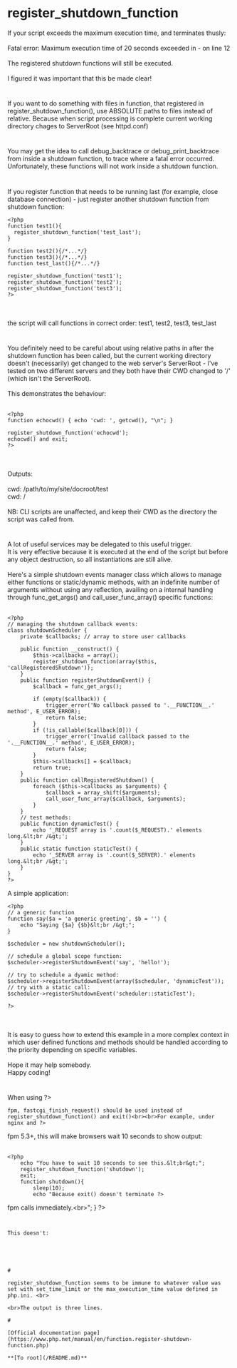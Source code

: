 # register_shutdown_function



If your script exceeds the maximum execution time, and terminates thusly:<br><br>Fatal error: Maximum execution time of 20 seconds exceeded in - on line 12<br><br>The registered shutdown functions will still be executed.<br><br>I figured it was important that this be made clear!  

#

If you want to do something with files in function, that registered in register_shutdown_function(), use ABSOLUTE paths to files instead of relative. Because when script processing is complete current working directory chages to ServerRoot (see httpd.conf)  

#

You may get the idea to call debug_backtrace or debug_print_backtrace from inside a shutdown function, to trace where a fatal error occurred. Unfortunately, these functions will not work inside a shutdown function.  

#

If you register function that needs to be running last (for example, close database connection) - just register another shutdown function from shutdown function:<br>

```
<?php
function test1(){
  register_shutdown_function('test_last');
}

function test2(){/*...*/}
function test3(){/*...*/}
function test_last(){/*...*/}

register_shutdown_function('test1');
register_shutdown_function('test2');
register_shutdown_function('test3');
?>
```
<br><br>the script will call functions in correct order: test1, test2, test3, test_last  

#

You definitely need to be careful about using relative paths in after the shutdown function has been called, but the current working directory doesn&apos;t (necessarily) get changed to the web server&apos;s ServerRoot - I&apos;ve tested on two different servers and they both have their CWD changed to &apos;/&apos; (which isn&apos;t the ServerRoot).<br><br>This demonstrates the behaviour:<br><br>

```
<?php
function echocwd() { echo 'cwd: ', getcwd(), "\n"; }

register_shutdown_function('echocwd');
echocwd() and exit;
?>
```
<br><br>Outputs:<br><br>cwd: /path/to/my/site/docroot/test<br>cwd: /<br><br>NB: CLI scripts are unaffected, and keep their CWD as the directory the script was called from.  

#

A lot of useful services may be delegated to this useful trigger.<br>It is very effective because it is executed at the end of the script but before any object destruction, so all instantiations are still alive.<br><br>Here&apos;s a simple shutdown events manager class which allows to manage either functions or static/dynamic methods, with an indefinite number of arguments without using any reflection, availing on a internal handling through func_get_args() and call_user_func_array() specific functions:<br><br>

```
<?php
// managing the shutdown callback events:
class shutdownScheduler {
    private $callbacks; // array to store user callbacks
    
    public function __construct() {
        $this->callbacks = array();
        register_shutdown_function(array($this, 'callRegisteredShutdown'));
    }
    public function registerShutdownEvent() {
        $callback = func_get_args();
        
        if (empty($callback)) {
            trigger_error('No callback passed to '.__FUNCTION__.' method', E_USER_ERROR);
            return false;
        }
        if (!is_callable($callback[0])) {
            trigger_error('Invalid callback passed to the '.__FUNCTION__.' method', E_USER_ERROR);
            return false;
        }
        $this->callbacks[] = $callback;
        return true;
    }
    public function callRegisteredShutdown() {
        foreach ($this->callbacks as $arguments) {
            $callback = array_shift($arguments);
            call_user_func_array($callback, $arguments);
        }
    }
    // test methods:
    public function dynamicTest() {
        echo '_REQUEST array is '.count($_REQUEST).' elements long.&lt;br /&gt;';
    }
    public static function staticTest() {
        echo '_SERVER array is '.count($_SERVER).' elements long.&lt;br /&gt;';
    }
}
?>
```


A simple application:



```
<?php
// a generic function
function say($a = 'a generic greeting', $b = '') {
    echo "Saying {$a} {$b}&lt;br /&gt;";
}

$scheduler = new shutdownScheduler();

// schedule a global scope function:
$scheduler->registerShutdownEvent('say', 'hello!');

// try to schedule a dyamic method:
$scheduler->registerShutdownEvent(array($scheduler, 'dynamicTest'));
// try with a static call:
$scheduler->registerShutdownEvent('scheduler::staticTest');

?>
```
<br><br>It is easy to guess how to extend this example in a more complex context in which user defined functions and methods should be handled according to the priority depending on specific variables.<br><br>Hope it may help somebody.<br>Happy coding!  

#

When using ?>
```
fpm, fastcgi_finish_request() should be used instead of register_shutdown_function() and exit()<br><br>For example, under nginx and ?>
```
fpm 5.3+, this will make browsers wait 10 seconds to show output:<br><br>

```
<?php
    echo "You have to wait 10 seconds to see this.&lt;br&gt;";
    register_shutdown_function('shutdown');
    exit;
    function shutdown(){
        sleep(10);
        echo "Because exit() doesn't terminate ?>
```
fpm calls immediately.&lt;br&gt;";
    }
?>
```


This doesn't:



```
<?php
    echo "You can see this from the browser immediately.&lt;br&gt;";
    fastcgi_finish_request();
    sleep(10);
    echo "You can't see this form the browser.";
?>
```
  

#

register_shutdown_function seems to be immune to whatever value was set with set_time_limit or the max_execution_time value defined in php.ini. <br>

```
<?php
function asdf() {
    echo microtime(true) . '&lt;br&gt;';
    sleep(1);
    echo microtime(true) . '&lt;br&gt;';
    sleep(1);
    echo microtime(true) . '&lt;br&gt;';
}
register_shutdown_function('asdf');
set_time_limit(1);

while(true) {}
?>
```
<br>The output is three lines.  

#

[Official documentation page](https://www.php.net/manual/en/function.register-shutdown-function.php)

**[To root](/README.md)**